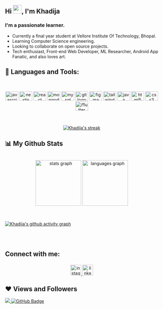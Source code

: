 
<h2 align="left">Hi <img src="https://emojis.slackmojis.com/emojis/images/1577305505/7373/hand_wave.gif?1577305505" width="28" />, I'm Khadija</h2>
<h3 align="left">I'm a passionate learner.</h3>

- Currently a final year student at Vellore Institute Of Technology, Bhopal.
- Learning Computer Science engineering.
- Looking to collaborate on open source projects.
- Tech enthusiast, Front-end Web Developer, ML Researcher, Android App Fanatic, and also loves art.


## 🚀 Languages and Tools:
<br>
  <br>
<div align="center">
  <img src="https://cdn.jsdelivr.net/gh/devicons/devicon/icons/javascript/javascript-original.svg" height="30" width="42" alt="javascript logo"  />
  <img src="https://cdn.jsdelivr.net/gh/devicons/devicon/icons/nextjs/nextjs-original.svg" height="30" width="42" alt="nextjs logo"  />
  <img src="https://cdn.jsdelivr.net/gh/devicons/devicon/icons/react/react-original.svg" height="30" width="42" alt="react logo"  />
  <img src="https://cdn.jsdelivr.net/gh/devicons/devicon/icons/mongodb/mongodb-original.svg" height="30" width="42" alt="mongodb logo"  />
  <img src="https://cdn.jsdelivr.net/gh/devicons/devicon/icons/mysql/mysql-original.svg" height="30" width="42" alt="mysql logo"  />
  <img src="https://cdn.jsdelivr.net/gh/devicons/devicon/icons/git/git-original.svg" height="30" width="42" alt="git logo"  />
  <img src="https://cdn.jsdelivr.net/gh/devicons/devicon/icons/figma/figma-original.svg" height="30" width="42" alt="figma logo"  />
  <img src="https://upload.wikimedia.org/wikipedia/commons/d/d5/Tailwind_CSS_Logo.svg" height="30" width="42" alt="tailwindcss logo"  />
  <img src="https://cdn.jsdelivr.net/gh/devicons/devicon/icons/java/java-original.svg" height="30" width="42" alt="java logo"  />
  <img src="https://cdn.jsdelivr.net/gh/devicons/devicon/icons/html5/html5-original.svg" height="30" width="42" alt="html5 logo"  />
  <img src="https://cdn.jsdelivr.net/gh/devicons/devicon/icons/css3/css3-original.svg" height="30" width="42" alt="css3 logo"  />
  <img src="https://cdn.jsdelivr.net/gh/devicons/devicon/icons/flutter//flutter-original.svg" height="30" width="42" alt="/flutter logo"  />
</div>
 </br>
 </br>

<p align="center">
    <a href="https://github.com/4khadija/github-readme-streak-stats">
        <img title="🔥 Get streak stats for your profile at git.io/streak-stats" alt="Khadija's streak" src="https://github-readme-streak-stats.herokuapp.com/?user=4khadija&theme=chartreuse-dark&hide_border=true&stroke=0000&background=060A0CD0"/>
    </a>
</p>

## 📊 My Github Stats

  <br/>
    <div align="center">
  <img src="https://github-readme-stats.vercel.app/api?hide_title=false&hide_rank=false&show_icons=true&include_all_commits=true&count_private=true&disable_animations=false&theme=tokyonight&locale=en&hide_border=false&username=4khadija" height="150" alt="stats graph"  />
  <img src="https://github-readme-stats.vercel.app/api/top-langs?locale=en&hide_title=false&layout=compact&card_width=320&langs_count=5&theme=tokyonight&hide_border=false&username=4khadija" height="150" alt="languages graph"  />
</div>


<br/>
<br/>

[![Khadija's github activity graph](https://github-readme-activity-graph.cyclic.app/graph?username=4khadija&bg_color=0d0d0d&color=ec27df&line=eef868&point=50f2ef&area=true&hide_border=true)](https://github.com/4khadija/github-readme-activity-graph)

<br/>
<br/>

## Connect with me:
###

<div align="center">
  <a href="https://www.instagram.com/khhdiijaa/" target="_blank">
    <img src="https://img.shields.io/static/v1?message=Instagram&logo=instagram&label=&color=E4405F&logoColor=white&labelColor=&style=for-the-badge" height="35" alt="instagram logo"  />
  </a>
  
  <a href="https://www.linkedin.com/in/khadijakorasawala/" target="_blank">
    <img src="https://img.shields.io/static/v1?message=LinkedIn&logo=linkedin&label=&color=0077B5&logoColor=white&labelColor=&style=for-the-badge" height="35" alt="linkedin logo"  />
  </a>
</div>

###


## ❤ Views and Followers
<a href="https://github.com/Meghna-DAS/github-profile-views-counter">
    <img src="https://komarev.com/ghpvc/?username=4khadija">
</a>
<a href="https://github.com/4khadija?tab=followers"><img src="https://img.shields.io/github/followers/4khadija?label=Followers&style=social" alt="GitHub Badge"></a>
